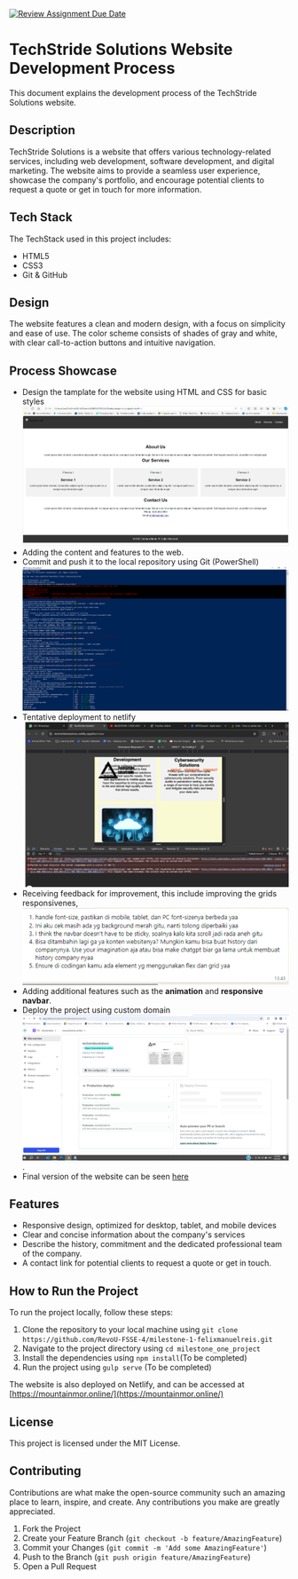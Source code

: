 [![Review Assignment Due Date](https://classroom.github.com/assets/deadline-readme-button-24ddc0f5d75046c5622901739e7c5dd533143b0c8e959d652212380cedb1ea36.svg)](https://classroom.github.com/a/NtxSJSoQ)
# TechStride Solutions Website Development Process

This document explains the development process of the TechStride Solutions website.

## Description

TechStride Solutions is a website that offers various technology-related services, including web development, software development, and digital marketing. The website aims to provide a seamless user experience, showcase the company's portfolio, and encourage potential clients to request a quote or get in touch for more information.

## Tech Stack

The TechStack used in this project includes:

- HTML5
- CSS3
- Git & GitHub

## Design

The website features a clean and modern design, with a focus on simplicity and ease of use. The color scheme consists of shades of gray and white, with clear call-to-action buttons and intuitive navigation.

## Process Showcase

- Design the tamplate for the website using HTML and CSS for basic styles ![Draft Website](draft_web.JPG)
- Adding the content and features to the web.
- Commit and push it to the local repository using Git (PowerShell) ![Terminal](powershel.PNG)
- Tentative deployment to netlify ![Deployment using Netlify Domain](netlify_domain.PNG)
- Receiving feedback for improvement, this include improving the grids responsivenes, ![Feedback from TL](feedback.PNG)
- Adding additional features such as the **animation** and **responsive navbar**.
- Deploy the project using custom domain ![Deployment using Custom Domain](milestone_deployment.PNG).
- Final version of the website can be seen [here](https://mountainmor.online/)

## Features

- Responsive design, optimized for desktop, tablet, and mobile devices
- Clear and concise information about the company's services
- Describe the history, commitment and the dedicated professional team of the company.
- A contact link for potential clients to request a quote or get in touch. 


## How to Run the Project

To run the project locally, follow these steps:

1. Clone the repository to your local machine using `git clone https://github.com/RevoU-FSSE-4/milestone-1-felixmanuelreis.git`
2. Navigate to the project directory using `cd milestone_one_project`
3. Install the dependencies using `npm install`(To be completed) 
4. Run the project using `gulp serve` (To be completed) 

The website is also deployed on Netlify, and can be accessed at [https://mountainmor.online/](https://mountainmor.online/)
## License

This project is licensed under the MIT License.

## Contributing

Contributions are what make the open-source community such an amazing place to learn, inspire, and create. Any contributions you make are greatly appreciated.

1. Fork the Project
2. Create your Feature Branch (`git checkout -b feature/AmazingFeature`)
3. Commit your Changes (`git commit -m 'Add some AmazingFeature'`)
4. Push to the Branch (`git push origin feature/AmazingFeature`)
5. Open a Pull Request